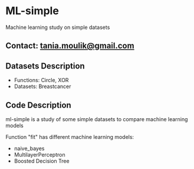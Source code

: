 # ML-simple
Machine learning study on simple datasets

## Contact: tania.moulik@gmail.com

## Datasets Description

* Functions:  Circle, XOR
* Datasets: Breastcancer

## Code Description
ml-simple is a study of some simple datasets to compare machine learning models

Function "fit" has different machine learning models:

* naive_bayes
* MultilayerPerceptron
* Boosted Decision Tree
